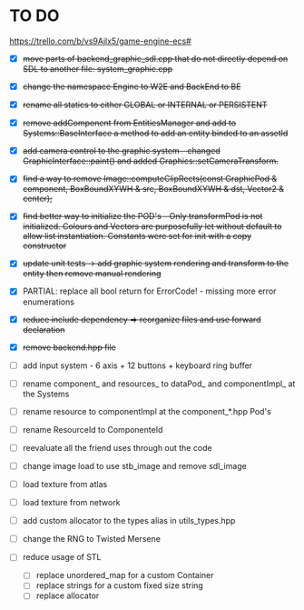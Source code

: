 # TO DO
https://trello.com/b/vs9Ajlx5/game-engine-ecs#

* [X] ~~move parts of backend_graphic_sdl.cpp that do not directly depend on SDL to another file: system_graphic.cpp~~

* [X] ~~change the namespace Engine to W2E and BackEnd to BE~~

* [X] ~~rename all statics to either GLOBAL or INTERNAL or PERSISTENT~~

* [X] ~~remove addComponent from EntitiesManager and add to Systems::BaseInterface a method to add an entity binded to an assetId~~

* [X] ~~add camera control to the graphic system - changed  GraphicInterface::paint() and added Graphics::setCameraTransform.~~

* [X] ~~find a way to remove Image::computeClipRects(const GraphicPod & component, BoxBoundXYWH & src, BoxBoundXYWH & dst, Vector2 & center);~~

* [X] ~~find better way to initialize the POD's - Only transformPod is not initialized. Colours and Vectors are purposefully let without default to allow list instantiation. Constants were set for init with a copy constructor~~

* [X] ~~update unit tests -> add graphic system rendering and transform to the entity then remove manual rendering~~

* [X] PARTIAL: replace all bool return for ErrorCode! - missing more error enumerations

* [X] ~~reduce include dependency => reorganize files and use forward declaration~~

* [X] ~~remove backend.hpp file~~

* [ ] add input system - 6 axis + 12 buttons + keyboard ring buffer

* [ ] rename component_ and resources_  to dataPod_ and componentImpl_ at the Systems

* [ ] rename resource to componentImpl at the component_*.hpp Pod's

* [ ] rename ResourceId to ComponenteId

* [ ] reevaluate all the friend uses through out the code

* [ ] change image load to use stb_image and remove sdl_image

* [ ] load texture from atlas

* [ ] load texture from network

* [ ] add custom allocator to the types alias in utils_types.hpp

* [ ] change the RNG to Twisted Mersene

* [ ] reduce usage of STL
  * [ ] replace unordered_map for a custom Container
  * [ ] replace strings for a custom fixed size string
  * [ ] replace allocator
